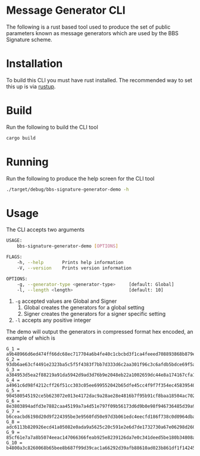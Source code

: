 # Message Generator CLI

The following is a rust based tool used to produce the set of public parameters known as message generators which are used by the BBS Signature scheme.

# Installation

To build this CLI you must have rust installed. The recommended way to set this up is via [rustup](https://www.rust-lang.org/tools/install).

# Build

Run the following to build the CLI tool

```bash
cargo build
```

# Running

Run the following to produce the help screen for the CLI tool

```bash
./target/debug/bbs-signature-generator-demo -h
```

# Usage

The CLI accepts two arguments

```bash
USAGE:
    bbs-signature-generator-demo [OPTIONS]

FLAGS:
    -h, --help       Prints help information
    -V, --version    Prints version information

OPTIONS:
    -g, --generator-type <generator-type>     [default: Global]
    -l, --length <length>                     [default: 10]
```

1. `-g` accepted values are Global and Signer
   1. Global creates the generators for a global setting
   2. Signer creates the generators for a signer specific setting
2. `-l` accepts any positive integer

The demo will output the generators in compressed format hex encoded, an example of which is

```
G_1 = a9b48966d6ed474ff66dc68ec717704a6b4fe40c1cbcbd3f1ca4feeed708893868b879e1d2d3ee0af1cca5fa35c28dcd
G_2 = 93db6ae63cf4491e2323ba5c5f5f4383f7bb7d333d6c2aa301f96c3c6afdb5bdce69f5ad3c908977b6c5febaf0840d61
G_3 = a384953d5ea2f88219a91da5942d9ad3d76b9e2048eb22a1002659dc44e8a174167cfa191e7a7eefc6888cb90e72c8b3
G_4 = a4961c6d98f4212cff26f51cc303c05ee699552042b65dfe45cc4f9f7f354ec458395405a879b45f898be3c31ac1e291
G_5 = 904580545192ce5b623072e013e4172dac9a28ae28e4816b7f95b91cf8baa18504ac7025e1eff5dec935c228862c7359
G_6 = 8e3803894adfd3e7882caa45199a7a4d51e797f09b56173d6d9b0e98f946736485d39a9c1451708e1958e4e1e4ece5d1
G_7 = b6ceacbd6198d20d9f224395be3e9560fd50e97d3b061edc4eecfd186f738c0d0964dba23a48c8ca564c1af20a1e5d23
G_8 = adc6113b820926ecd41a05082e0ada9a5625c20c591e2e6d7de1732730a67e06298d26054cdb7ec3ed12b6e92c817821
G_9 = 85cf61e7a7a8b5074eeac147066366feab925e8239126da7e0c341deed5be180b34808a8275e2ffc476ce8dc613a38cb
G_10 = b4800a3c8260068b65bee8b687f99d39cac1a66292d39afb88610ad023b861df1f1424566d9be2ffcdc624c65d8cad5b
```
